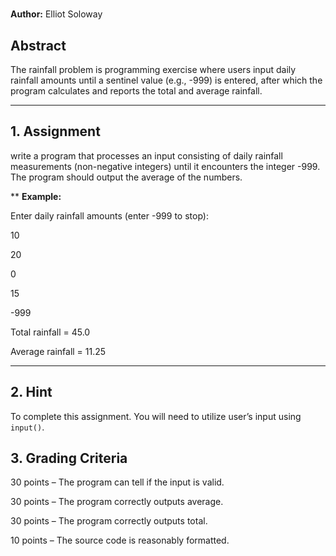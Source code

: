# 

**Author:** Elliot Soloway

## Abstract

The rainfall problem is programming exercise where users input daily rainfall amounts until a sentinel value (e.g., -999) is entered, after which the program calculates and reports the total and average rainfall.

---

## 1. Assignment
write a program that processes an input consisting of daily rainfall measurements (non-negative integers) until it encounters the integer -999. The program should output the average of the numbers. 

**
**Example:**

Enter daily rainfall amounts (enter -999 to stop):

10

20

0

15

-999

Total rainfall = 45.0

Average rainfall = 11.25

---

## 2. Hint

To complete this assignment. You will need to utilize user’s input using `input()`.


## 3. Grading Criteria
30 points – The program can tell if the input is valid.

30 points – The program correctly outputs average.

30 points – The program correctly outputs total.

10 points – The source code is reasonably formatted.

